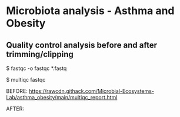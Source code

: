 # Microbiota analysis - Asthma and Obesity

## Quality control analysis before and after trimming/clipping

$ fastqc -o fastqc *.fastq

$ multiqc fastqc

BEFORE:
https://rawcdn.githack.com/Microbial-Ecosystems-Lab/asthma_obesity/main/multiqc_report.html

AFTER:
